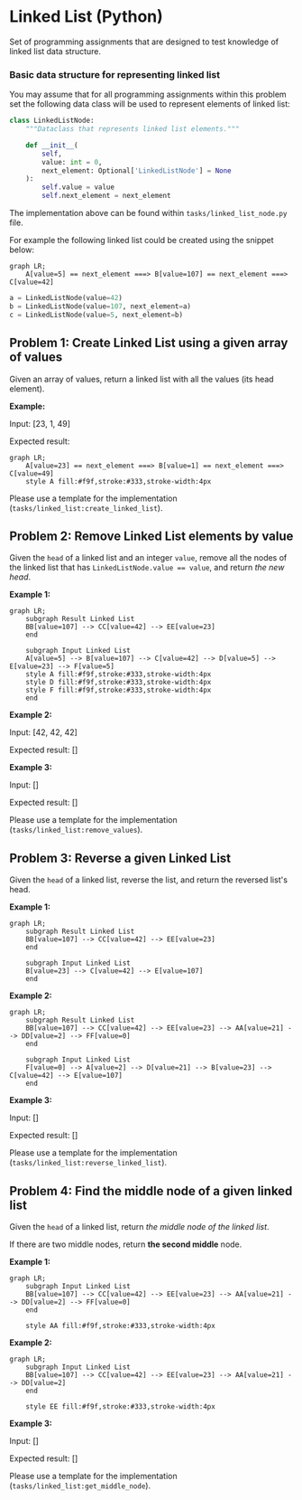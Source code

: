 # Linked List (Python)

Set of programming assignments that are designed to test knowledge of linked list data structure.

### Basic data structure for representing linked list

You may assume that for all programming assignments within this problem set the following data class
will be used to represent elements of linked list:

```python
class LinkedListNode:
    """Dataclass that represents linked list elements."""

    def __init__(
        self,
        value: int = 0,
        next_element: Optional['LinkedListNode'] = None
    ):
        self.value = value
        self.next_element = next_element
```

The implementation above can be found within `tasks/linked_list_node.py` file.

For example the following linked list could be created using the snippet below:

```mermaid
graph LR;
    A[value=5] == next_element ===> B[value=107] == next_element ===> C[value=42]
```

```python
a = LinkedListNode(value=42)
b = LinkedListNode(value=107, next_element=a)
c = LinkedListNode(value=5, next_element=b)
```


## Problem 1: Create Linked List using a given array of values

Given an array of values, return a linked list with all the values (its head element).

**Example:**

Input: [23, 1, 49]

Expected result:
```mermaid
graph LR;
    A[value=23] == next_element ===> B[value=1] == next_element ===> C[value=49]
    style A fill:#f9f,stroke:#333,stroke-width:4px
```

Please use a template for the implementation (`tasks/linked_list:create_linked_list`).


## Problem 2: Remove Linked List elements by value

Given the `head` of a linked list and an integer `value`, remove all the nodes of the linked list that has `LinkedListNode.value == value`, and return *the new head*.


**Example 1:**

```mermaid
graph LR;
    subgraph Result Linked List
    BB[value=107] --> CC[value=42] --> EE[value=23]
    end

    subgraph Input Linked List
    A[value=5] --> B[value=107] --> C[value=42] --> D[value=5] --> E[value=23] --> F[value=5]
    style A fill:#f9f,stroke:#333,stroke-width:4px
    style D fill:#f9f,stroke:#333,stroke-width:4px
    style F fill:#f9f,stroke:#333,stroke-width:4px
    end
```

**Example 2:**

Input: [42, 42, 42]

Expected result: []


**Example 3:**

Input: []

Expected result: []

Please use a template for the implementation (`tasks/linked_list:remove_values`).


## Problem 3: Reverse a given Linked List

Given the `head` of a linked list, reverse the list, and return the reversed list's head.


**Example 1:**

```mermaid
graph LR;
    subgraph Result Linked List
    BB[value=107] --> CC[value=42] --> EE[value=23]
    end

    subgraph Input Linked List
    B[value=23] --> C[value=42] --> E[value=107]
    end
```

**Example 2:**

```mermaid
graph LR;
    subgraph Result Linked List
    BB[value=107] --> CC[value=42] --> EE[value=23] --> AA[value=21] --> DD[value=2] --> FF[value=0]
    end

    subgraph Input Linked List
    F[value=0] --> A[value=2] --> D[value=21] --> B[value=23] --> C[value=42] --> E[value=107]
    end
```

**Example 3:**

Input: []

Expected result: []


Please use a template for the implementation (`tasks/linked_list:reverse_linked_list`).


## Problem 4: Find the middle node of a given linked list

Given the `head` of a linked list, return *the middle node of the linked list*.

If there are two middle nodes, return **the second middle** node.

**Example 1:**

```mermaid
graph LR;
    subgraph Input Linked List
    BB[value=107] --> CC[value=42] --> EE[value=23] --> AA[value=21] --> DD[value=2] --> FF[value=0]
    end

    style AA fill:#f9f,stroke:#333,stroke-width:4px
```

**Example 2:**

```mermaid
graph LR;
    subgraph Input Linked List
    BB[value=107] --> CC[value=42] --> EE[value=23] --> AA[value=21] --> DD[value=2]
    end

    style EE fill:#f9f,stroke:#333,stroke-width:4px
```

**Example 3:**

Input: []

Expected result: []


Please use a template for the implementation (`tasks/linked_list:get_middle_node`).
